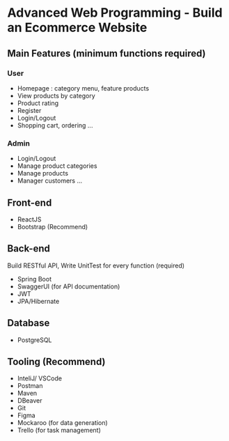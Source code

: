 # Advanced Web Programming - Build an Ecommerce Website

## Main Features (minimum functions required)
### User
* Homepage : category menu, feature products
* View products by category
* Product rating
* Register
* Login/Logout
* Shopping cart, ordering
...
### Admin
- Login/Logout
- Manage product categories
- Manage products
- Manager customers
...

## Front-end
* ReactJS
* Bootstrap (Recommend)
## Back-end
Build RESTful API, Write UnitTest for every function (required)
* Spring Boot
* SwaggerUI (for API documentation)
* JWT
* JPA/Hibernate
## Database
* PostgreSQL

## Tooling (Recommend)
* InteliJ/ VSCode
* Postman
* Maven
* DBeaver
* Git
* Figma
* Mockaroo (for data generation)
* Trello (for task management)

